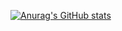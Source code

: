 [![Anurag's GitHub stats](https://github-readme-stats.vercel.app/api?username=0103lys)](https://github.com/0103lys/github-readme-stats)
 
  
